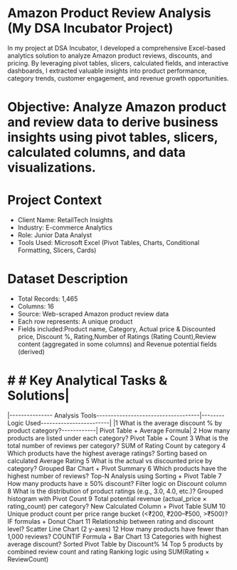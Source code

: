 # Amazon Product Review Analysis (My DSA Incubator Project)
In my project at DSA Incubator, I developed a comprehensive Excel-based analytics solution to analyze Amazon product reviews, discounts, and pricing. By leveraging pivot tables, slicers, calculated fields, and interactive dashboards, I extracted valuable insights into product performance, category trends, customer engagement, and revenue growth opportunities.

# Objective: **Analyze Amazon product and review data to derive business insights using pivot tables, slicers, calculated columns, and data visualizations.**

# Project Context
* Client Name: RetailTech Insights
* Industry: E-commerce Analytics
* Role: Junior Data Analyst
* Tools Used: Microsoft Excel (Pivot Tables, Charts, Conditional Formatting, Slicers, Cards)

# Dataset Description
* Total Records: 1,465
* Columns: 16
* Source: Web-scraped Amazon product review data
* Each row represents: A unique product
* Fields included:Product name, Category, Actual price & Discounted price, Discount %, Rating,Number of Ratings (Rating Count),Review content (aggregated in some columns) and Revenue potential fields (derived)
# # # Key Analytical Tasks & Solutions|
|--------------- Analysis Tools------------------------------------|--------Logic Used------------------------|
|1	What is the average discount % by product category?------------|	Pivot Table + Average Formula|
2	How many products are listed under each category?	Pivot Table + Count
3	What is the total number of reviews per category?	SUM of Rating Count by category
4	Which products have the highest average ratings?	Sorting based on calculated Average Rating
5	What is the actual vs discounted price by category?	Grouped Bar Chart + Pivot Summary
6	Which products have the highest number of reviews?	Top-N Analysis using Sorting + Pivot Table
7	How many products have ≥ 50% discount?	Filter logic on Discount column
8	What is the distribution of product ratings (e.g., 3.0, 4.0, etc.)?	Grouped histogram with Pivot Count
9	Total potential revenue (actual_price × rating_count) per category?	New Calculated Column + Pivot Table SUM
10	Unique product count per price range bucket (<₹200, ₹200–₹500, >₹500)?	IF formulas + Donut Chart
11	Relationship between rating and discount level?	Scatter Line Chart (2 y-axes)
12	How many products have fewer than 1,000 reviews?	COUNTIF Formula + Bar Chart
13	Categories with highest average discount?	Sorted Pivot Table by Discount%
14	Top 5 products by combined review count and rating	Ranking logic using SUM(Rating × ReviewCount)

